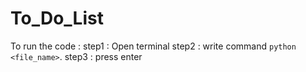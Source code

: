 # To_Do_List
To run the code :
step1 : Open terminal
step2 : write command `python <file_name>`.
step3 : press enter
